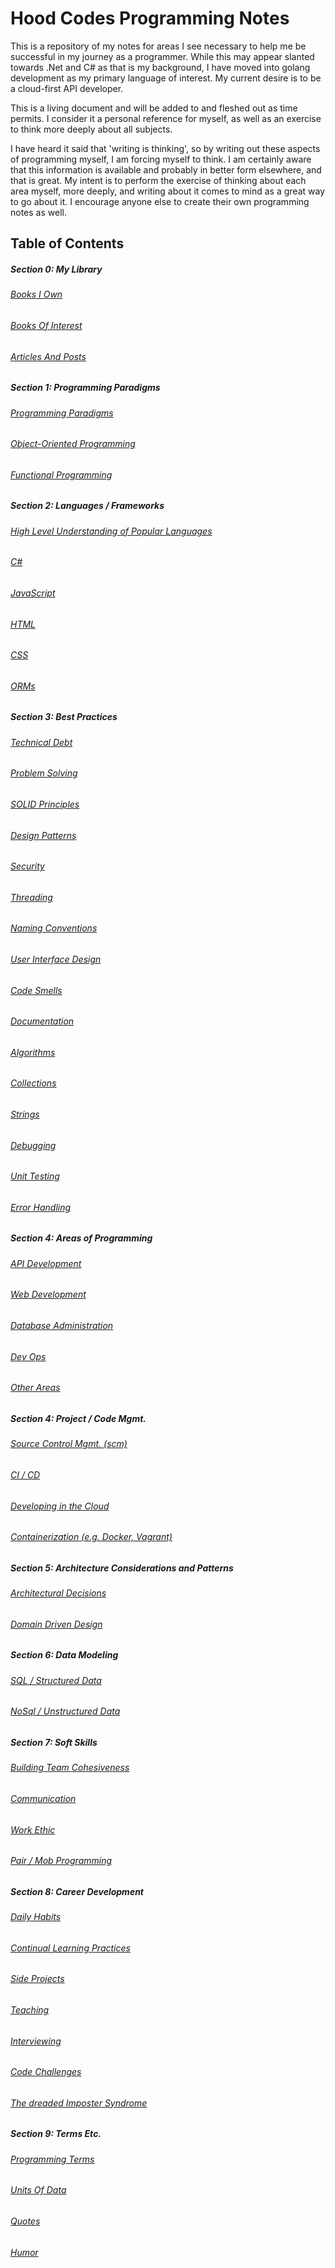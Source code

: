 # Hood Codes Programming Notes



This is a repository of my notes for areas I see necessary to help me be successful in my journey as a programmer.  While this may appear slanted towards .Net and C# as that is my background, I have moved into golang development as my primary language of interest.  My current desire is to be a cloud-first API developer.

This is a living document and will be added to and fleshed out as time permits.  I consider it a personal reference for myself, as well as an exercise to think more deeply about all subjects.  

I have heard it said that 'writing is thinking', so by writing out these aspects of programming myself, I am forcing myself to think.  I am certainly aware that this information is available and probably in better form elsewhere, and that is great.  My intent is to perform the exercise of thinking about each area myself, more deeply, and writing about it comes to mind as a great way to go about it.  I encourage anyone else to create their own programming notes as well.     



## Table of Contents

##### Section 0: My Library 

###### [Books I Own](https://github.com/hoodcodes/programmingessentials/blob/master/docs/Library/Books%20I%20Own.md)

###### [Books Of Interest](https://github.com/hoodcodes/programmingessentials/blob/master/docs/Library/Books%20Of%20Interest.md)

###### [Articles And Posts](https://github.com/hoodcodes/programmingessentials/blob/master/docs/Library/Articles%20And%20Posts.md)

##### Section 1: Programming Paradigms  

###### [Programming Paradigms](https://github.com/hoodcodes/programmingessentials/blob/master/docs/Programming%20Paradigms.md)

###### [Object-Oriented Programming](https://github.com/hoodcodes/programmingessentials/blob/master/docs/Object-Oriented%20Programming.md)

###### [Functional Programming](https://github.com/hoodcodes/programmingessentials/blob/master/docs/Functional%20Programming.md)

##### Section 2: Languages / Frameworks

###### [High Level Understanding of Popular Languages](https://github.com/hoodcodes/programmingessentials/blob/master/docs/Languages.md)

###### [C#](https://github.com/hoodcodes/programmingessentials/blob/master/docs/CSharp.md)

###### [JavaScript](https://github.com/hoodcodes/programmingessentials/blob/master/docs/JavaScript.md)

###### [HTML](https://github.com/hoodcodes/programmingessentials/blob/master/docs/HTML.md)

###### [CSS](https://github.com/hoodcodes/programmingessentials/blob/master/docs/CSS.md)

###### [ORMs](https://github.com/hoodcodes/programmingessentials/blob/master/docs/ORM.md)


##### Section 3: Best Practices


###### [Technical Debt](https://github.com/hoodcodes/programmingessentials/blob/master/docs/Technical%Debt.md)

###### [Problem Solving](https://github.com/hoodcodes/programmingessentials/blob/master/docs/Problem%20Solving.md)

###### [SOLID Principles](https://github.com/hoodcodes/programmingessentials/blob/master/docs/SOLID%20Principles.md)

###### [Design Patterns](https://github.com/hoodcodesa/programmingessentials/blob/master/docs/Design%20Patterns.md)

###### [Security](https://github.com/hoodcodes/programmingessentials/blob/master/docs/Security.md)

###### [Threading](https://github.com/hoodcodes/programmingessentials/blob/master/docs/Threading.md)


###### [Naming Conventions](https://github.com/hoodcodes/programmingessentials/blob/master/docs/Naming%20Conventions.md)

###### [User Interface Design](https://github.com/hoodcodes/programmingessentials/blob/master/docs/User%20Interface%20Design.md)

###### [Code Smells](https://github.com/hoodcodes/programmingessentials/blob/master/docs/Code%20Smells.md)

###### [Documentation](https://github.com/hoodcodes/programmingessentials/blob/master/docs/Documentation.md)

###### [Algorithms](https://github.com/hoodcodes/programmingessentials/blob/master/docs/Algorithms.md)

###### [Collections](https://github.com/hoodcodes/programmingessentials/blob/master/docs/Collections.md)

###### [Strings](https://github.com/hoodcodes/programmingessentials/blob/master/docs/Strings.md)

###### [Debugging](https://github.com/hoodcodes/programmingessentials/blob/master/docs/Debugging.md)

###### [Unit Testing](https://github.com/hoodcodes/programmingessentials/blob/master/docs/Unit%20Testing.md)

###### [Error Handling](https://github.com/hoodcodes/programmingessentials/blob/master/docs/Error%20Handling.md)


##### Section 4: Areas of Programming

###### [API Development](https://github.com/hoodcodes/programmingessentials/blob/master/docs/API%20Development.md)

###### [Web Development](https://github.com/hoodcodes/programmingessentials/blob/master/docs/Web%20Development.md)

###### [Database Administration](https://github.com/hoodcodes/programmingessentials/blob/master/docs/DBA.md)

###### [Dev Ops](https://github.com/hoodcodes/programmingessentials/blob/master/docs/Dev%20Ops.md)

###### [Other Areas](https://github.com/hoodcodes/programmingessentials/blob/master/docs/Other%Programming%20Areas.md)


##### Section 4: Project / Code Mgmt.  

###### [Source Control Mgmt. (scm)](https://github.com/hoodcodes/programmingessentials/blob/master/docs/SCM.md)

###### [CI / CD](https://github.com/hoodcodes/programmingessentials/blob/master/docs/CI%20-%20CD.md)

###### [Developing in the Cloud](https://github.com/hoodcodes/programmingessentials/blob/master/docs/Cloud%20Development.md)

###### [Containerization (e.g. Docker, Vagrant)](https://github.com/hoodcodes/programmingessentials/blob/master/docs/Containerization.md)

##### Section 5: Architecture Considerations and Patterns

###### [Architectural Decisions](https://github.com/hoodcodes/programmingessentials/blob/master/docs/Architectural%20Decisions.md)

###### [Domain Driven Design](https://github.com/hoodcodes/programmingessentials/blob/master/docs/Domain%20Driven%20Design.md)



##### Section 6: Data Modeling 
 
###### [SQL / Structured Data](https://github.com/hoodcodes/programmingessentials/blob/master/docs/SQL.md)

###### [NoSql / Unstructured Data](https://github.com/hoodcodes/programmingessentials/blob/master/docs/NoSql.md)

##### Section 7: Soft Skills

###### [Building Team Cohesiveness](https://github.com/hoodcodes/programmingessentials/blob/master/docs/Building%20Team%20Cohesiveness.md)

###### [Communication](https://github.com/hoodcodes/programmingessentials/blob/master/docs/Communication.md)

###### [Work Ethic](https://github.com/hoodcodes/programmingessentials/blob/master/docs/Work%20Ethic.md)

###### [Pair / Mob Programming](https://github.com/hoodcodes/programmingessentials/blob/master/docs/Pair%20and%20Mob%20Programming.md)

##### Section 8: Career Development 

###### [Daily Habits](https://github.com/hoodcodes/programmingessentials/blob/master/docs/Daily%20Habits.md)

###### [Continual Learning Practices](https://github.com/hoodcodes/programmingessentials/blob/master/docs/Continual%20Learning%20Practices.md)

###### [Side Projects](https://github.com/hoodcodes/programmingessentials/blob/master/docs/Side%20Projects.md)

###### [Teaching](https://github.com/hoodcodes/programmingessentials/blob/master/docs/Teaching.md)

###### [Interviewing](https://github.com/hoodcodes/programmingessentials/blob/master/docs/Interviewing.md) 

###### [Code Challenges](https://github.com/hoodcodes/programmingessentials/blob/master/docs/Code%20Challenges.md)

###### [The dreaded Imposter Syndrome](https://github.com/hoodcodes/programmingessentials/blob/master/docs/Imposter%20Syndrome.md)

##### Section 9: Terms Etc. 

###### [Programming Terms](https://github.com/hoodcodes/programmingessentials/blob/master/docs/Programming%20Terms.md)

###### [Units Of Data](https://github.com/hoodcodes/programmingessentials/blob/master/docs/Units%20Of%20Data.md)

###### [Quotes](https://github.com/hoodcodes/programmingessentials/blob/master/docs/Quotes.md)

###### [Humor](https://github.com/hoodcodes/programmingessentials/blob/master/docs/Humor.md)
